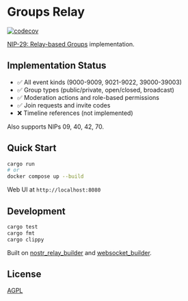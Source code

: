 # Groups Relay

[![codecov](https://codecov.io/gh/verse-pbc/groups_relay/branch/main/graph/badge.svg)](https://codecov.io/gh/verse-pbc/groups_relay)

[NIP-29: Relay-based Groups](https://github.com/nostr-protocol/nips/blob/master/29.md) implementation.

## Implementation Status

- ✅ All event kinds (9000-9009, 9021-9022, 39000-39003)  
- ✅ Group types (public/private, open/closed, broadcast)
- ✅ Moderation actions and role-based permissions
- ✅ Join requests and invite codes
- ❌ Timeline references (not implemented)

Also supports NIPs 09, 40, 42, 70.

## Quick Start

```bash
cargo run
# or
docker compose up --build
```

Web UI at `http://localhost:8080`

## Development

```bash
cargo test
cargo fmt
cargo clippy
```

Built on [nostr_relay_builder](https://github.com/verse-pbc/nostr_relay_builder) and [websocket_builder](https://github.com/verse-pbc/websocket_builder).

## License

[AGPL](LICENSE)